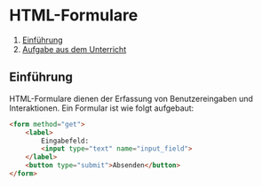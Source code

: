 # HTML-Formulare

1. [Einführung](#einfhrung)
2. [Aufgabe aus dem Unterricht](form2.php)

## Einführung
HTML-Formulare dienen der Erfassung von Benutzereingaben und Interaktionen.
Ein Formular ist wie folgt aufgebaut:

````html
<form method="get">
    <label>
        Eingabefeld:
        <input type="text" name="input_field">
    </label>
    <button type="submit">Absenden</button>
</form>
````